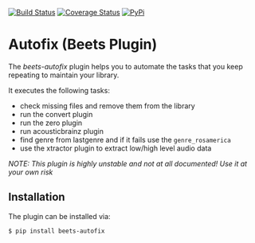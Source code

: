 [![Build Status](https://travis-ci.org/adamjakab/BeetsPluginAutofix.svg?branch=master)](https://travis-ci.org/adamjakab/BeetsPluginAutofix)
[![Coverage Status](https://coveralls.io/repos/github/adamjakab/BeetsPluginAutofix/badge.svg?branch=master)](https://coveralls.io/github/adamjakab/BeetsPluginAutofix?branch=master)
[![PyPi](https://img.shields.io/pypi/v/beets-autofix.svg)](https://pypi.org/project/beets-autofix/)


# Autofix (Beets Plugin)

The *beets-autofix* plugin helps you to automate the tasks that you keep repeating to maintain your library. 

It executes the following tasks:
- check missing files and remove them from the library
- run the convert plugin
- run the zero plugin
- run acousticbrainz plugin 
- find genre from lastgenre and if it fails use the `genre_rosamerica`
- use the xtractor plugin to extract low/high level audio data

*NOTE: This plugin is highly unstable and not at all documented! Use it at your own risk*


## Installation
The plugin can be installed via:

```shell script
$ pip install beets-autofix
```

